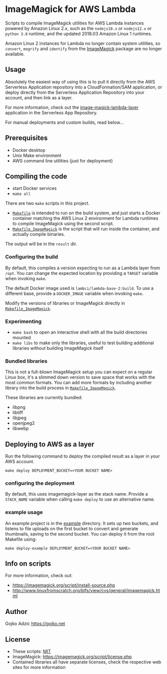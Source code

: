 # ImageMagick for AWS Lambda

Scripts to compile ImageMagick utilities for AWS Lambda instances powered by Amazon Linux 2.x, such as the `nodejs10.x` or `nodejs12.x` or `python 3.8` runtime, and the updated 2018.03 Amazon Linux 1 runtimes.

Amazon Linux 2 instances for Lambda no longer contain system utilities, so `convert`, `mogrify` and `identify` from the [ImageMagick](https://imagemagick.org) package are no longer available.

## Usage

Absolutely the easiest way of using this is to pull it directly from the AWS Serverless Application repository into a CloudFormation/SAM application, or deploy directly from the Serverless Application Repository into your account, and then link as a layer.

For more information, check out the [image-magick-lambda-layer](https://serverlessrepo.aws.amazon.com/applications/arn:aws:serverlessrepo:us-east-1:145266761615:applications~image-magick-lambda-layer) application in the Serverless App Repository.

For manual deployments and custom builds, read below...

## Prerequisites

- Docker desktop
- Unix Make environment
- AWS command line utilities (just for deployment)

## Compiling the code

- start Docker services
- `make all`

There are two `make` scripts in this project.

- [`Makefile`](Makefile) is intended to run on the build system, and just starts a Docker container matching the AWS Linux 2 environment for Lambda runtimes to compile ImageMagick using the second script.
- [`Makefile_ImageMagick`](Makefile_ImageMagick) is the script that will run inside the container, and actually compile binaries.

The output will be in the `result` dir.

### Configuring the build

By default, this compiles a version expecting to run as a Lambda layer from `/opt`. You can change the expected location by providing a `TARGET` variable when invoking `make`.

The default Docker image used is `lambci/lambda-base-2:build`. To use a different base, provide a `DOCKER_IMAGE` variable when invoking `make`.

Modify the versions of libraries or ImageMagick directly in [`Makefile_ImageMagick`](Makefile_ImageMagick).

### Experimenting

- `make bash` to open an interactive shell with all the build directories mounted
- `make libs` to make only the libraries, useful to test building additional libraries without building ImageMagick itself

### Bundled libraries

This is not a full-blown ImageMagick setup you can expect on a regular Linux box, it's a slimmed down version to save space that works with the most common formats. You can add more formats by including another library into the build process in [`Makefile_ImageMagick`](Makefile_ImageMagick).

These libraries are currently bundled:

- libpng
- libtiff
- libjpeg
- openjpeg2
- libwebp

## Deploying to AWS as a layer

Run the following command to deploy the compiled result as a layer in your AWS account.

```
make deploy DEPLOYMENT_BUCKET=<YOUR BUCKET NAME>
```

### configuring the deployment

By default, this uses imagemagick-layer as the stack name. Provide a `STACK_NAME` variable when
calling `make deploy` to use an alternative name.

### example usage

An example project is in the [example](example) directory. It sets up two buckets, and listens to file uploads on the first bucket to convert and generate thumbnails, saving to the second bucket. You can deploy it from the root Makefile using:

```
make deploy-example DEPLOYMENT_BUCKET=<YOUR BUCKET NAME>
```

## Info on scripts

For more information, check out:

- https://imagemagick.org/script/install-source.php
- http://www.linuxfromscratch.org/blfs/view/cvs/general/imagemagick.html

## Author

Gojko Adzic <https://gojko.net>

## License

- These scripts: [MIT](https://opensource.org/licenses/MIT)
- ImageMagick: https://imagemagick.org/script/license.php
- Contained libraries all have separate licenses, check the respective web sites for more information
